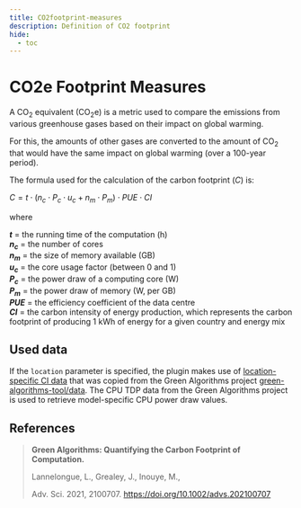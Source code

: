 ```yaml
---
title: CO2footprint-measures
description: Definition of CO2 footprint
hide:
  - toc
---
```


# CO2e Footprint Measures

A CO<sub>2</sub> equivalent (CO<sub>2</sub>e) is a metric used to compare the emissions from various greenhouse gases based on their impact on global warming.

For this, the amounts of other gases are converted to the amount of CO<sub>2</sub> that would have the same impact on global warming (over a 100-year period).

The formula used for the calculation of the carbon footprint ($C$) is:

$C = t \cdot (n_c \cdot P_c \cdot u_c + n_m \cdot P_m) \cdot PUE \cdot CI$

where

**$t$** = the running time of the computation (h)<br/>
**$n_c$** = the number of cores<br/>
**$n_m$** = the size of memory available (GB)<br/>
**$u_c$** = the core usage factor (between 0 and 1)<br/>
**$P_c$** = the power draw of a computing core (W)<br/>
**$P_m$** = the power draw of memory (W, per GB)<br/>
**$PUE$** = the efficiency coefficient of the data centre<br/>
**$CI$** = the carbon intensity of energy production, which represents the carbon footprint of producing 1 kWh of energy for a given country and energy mix

## Used data

If the `location` parameter is specified, the plugin makes use of [location-specific CI data](../../plugins/nf-co2footprint/src/resources/CI_aggregated.v2.2.csv) that was copied from the Green Algorithms project [green-algorithms-tool/data](https://github.com/GreenAlgorithms/green-algorithms-tool/tree/master/data).
The CPU TDP data from the Green Algorithms project is used to retrieve model-specific CPU power draw values.


## References

> **Green Algorithms: Quantifying the Carbon Footprint of Computation.**
> 
> Lannelongue, L., Grealey, J., Inouye, M.,
> 
> Adv. Sci. 2021, 2100707. https://doi.org/10.1002/advs.202100707